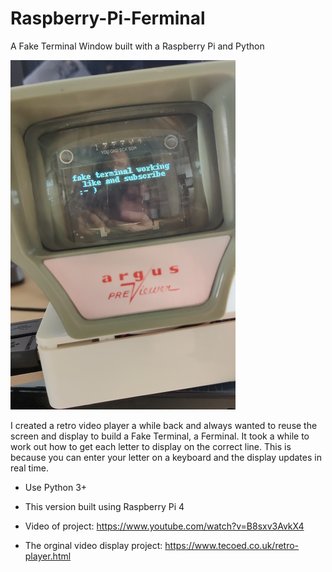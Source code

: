 # Raspberry-Pi-Ferminal
A Fake Terminal Window built with a Raspberry Pi and Python

![](images/screen.jpg)

I created a retro video player a while back and always wanted to reuse the screen and display to build a Fake Terminal, a Ferminal.  It took a while to work out how to get each letter to display on the correct line.  This is because you can enter your letter on a keyboard and the display updates in real time.  

- Use Python 3+
- This version built using Raspberry Pi 4

- Video of project: https://www.youtube.com/watch?v=B8sxv3AvkX4
- The orginal video display project: https://www.tecoed.co.uk/retro-player.html 
